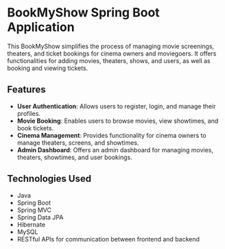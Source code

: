 # BookMyShow Spring Boot Application

This BookMyShow simplifies the process of managing movie screenings, theaters, and ticket bookings for cinema owners and moviegoers. It offers functionalities for adding movies, theaters, shows, and users, as well as booking and viewing tickets.

## Features 

- **User Authentication**: Allows users to register, login, and manage their profiles.
- **Movie Booking**: Enables users to browse movies, view showtimes, and book tickets.
- **Cinema Management**: Provides functionality for cinema owners to manage theaters, screens, and showtimes.
- **Admin Dashboard**: Offers an admin dashboard for managing movies, theaters, showtimes, and user bookings.

## Technologies Used

- Java 
- Spring Boot
- Spring MVC
- Spring Data JPA
- Hibernate 
- MySQL
- RESTful APIs for communication between frontend and backend
